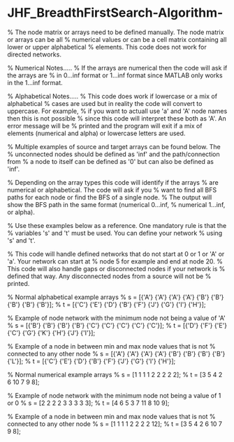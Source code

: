 # JHF_BreadthFirstSearch-Algorithm-

% The node matrix or arrays need to be defined manually.  The node matrix or arrays can be all
% numerical values or can be a cell matrix containing all lower or upper alphabetical
% elements. This code does not work for directed networks.

% Numerical Notes.....
% If the arrays are numerical then the code will ask if the arrays are
% in 0...inf format or 1...inf format since MATLAB only works in the 1...inf format.

% Alphabetical Notes.....
% This code does work if lowercase or a mix of alphabetical
% cases are used but in reality the code will convert to uppercase. For example,
% if you want to actuall use 'a' and 'A' node names then this is not possible
% since this code will interpret these both as 'A'. An error message will be 
% printed and the program will exit if a mix of elements (numerical and alpha) or lowercase letters are used.

% Multiple examples of source and target arrays can be found below. The
% unconnected nodes should be defined as 'inf' and the path/connection from
% a node to itself can be defined as '0' but can also be defined as 'inf'. 

% Depending on the array types this code will identify if the arrays
% are numerical or alphabetical. The code will ask if you
% want to find all BFS paths for each node or find the BFS of a single node.
% The output will show the BFS path in the same format (numerical 0...inf,
% numerical 1...inf, or alpha).

% Use these examples below as a reference. One mandatory rule is that the
% variables 's' and 't' must be used. You can define your network
% using 's' and 't'.

% This code will handle defined networks that do not start at 0 or 1 or 'A' or 'a'. Your network can start at
% node 5 for example and end at node 20.
% This code will also handle gaps or disconnected nodes if your network is
% defined that way. Any disconnected nodes from a source will not be
% printed.



% Normal alphabetical example arrays
% s = [{'A'} {'A'} {'A'} {'A'} {'B'} {'B'} {'B'} {'B'} {'B'}];
% t = [{'C'} {'E'} {'D'} {'B'} {'F'} {'J'} {'G'} {'I'} {'H'}];

% Example of node network with the minimum node not being a value of 'A'
% s = [{'B'} {'B'} {'B'} {'B'} {'C'} {'C'} {'C'} {'C'} {'C'}];
% t = [{'D'} {'F'} {'E'} {'C'} {'G'} {'K'} {'H'} {'J'} {'I'}];

% Example of a node in between min and max node values that is not
% connected to any other node
% s = [{'A'} {'A'} {'A'} {'A'} {'B'} {'B'} {'B'} {'B'} {'L'}];
% t = [{'C'} {'E'} {'D'} {'B'} {'F'} {'J'} {'G'} {'I'} {'H'}];

% Normal numerical example arrays
% s = [1 1 1 1 2 2 2 2 2];
% t = [3 5 4 2 6 10 7 9 8];

% Example of node network with the minimum node not being a value of 1 or 0
% s = [2 2 2 2 3 3 3 3 3];
% t = [4 6 5 3 7 11 8 10 9];

% Example of a node in between min and max node values that is not
% connected to any other node
% s = [1 1 1 1 2 2 2 2 12];
% t = [3 5 4 2 6 10 7 9 8];
